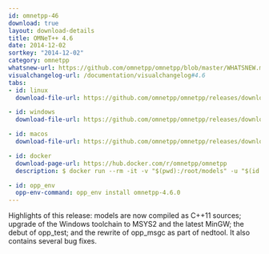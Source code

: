 ```yaml
---
id: omnetpp-46
download: true
layout: download-details
title: OMNeT++ 4.6
date: 2014-12-02
sortkey: "2014-12-02"
category: omnetpp
whatsnew-url: https://github.com/omnetpp/omnetpp/blob/master/WHATSNEW.md#omnet-46-dec-2014
visualchangelog-url: /documentation/visualchangelog#4.6
tabs:
- id: linux
  download-file-url: https://github.com/omnetpp/omnetpp/releases/download/omnetpp-4.6/omnetpp-4.6-src.tgz

- id: windows
  download-file-url: https://github.com/omnetpp/omnetpp/releases/download/omnetpp-4.6/omnetpp-4.6-src-windows.zip

- id: macos
  download-file-url: https://github.com/omnetpp/omnetpp/releases/download/omnetpp-4.6/omnetpp-4.6-src.tgz

- id: docker
  download-page-url: https://hub.docker.com/r/omnetpp/omnetpp
  description: $ docker run --rm -it -v "$(pwd):/root/models" -u "$(id -u):$(id -g)" omnetpp/omnetpp:u18.04-4.6

- id: opp_env
  opp-env-command: opp_env install omnetpp-4.6.0
---
```


Highlights of this release: models are now compiled as C++11 sources; upgrade of
the Windows toolchain to MSYS2 and the latest MinGW; the debut of opp_test; and
the rewrite of opp_msgc as part of nedtool. It also contains several bug fixes.
